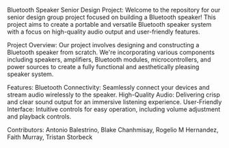 Bluetooth Speaker Senior Design Project:
Welcome to the repository for our senior design group project focused on building a Bluetooth speaker! This project aims to create a portable and versatile Bluetooth speaker system with a focus on high-quality audio output and user-friendly features.

Project Overview:
Our project involves designing and constructing a Bluetooth speaker from scratch. We're incorporating various components including speakers, amplifiers, Bluetooth modules, microcontrollers, and power sources to create a fully functional and aesthetically pleasing speaker system.

Features:
Bluetooth Connectivity: Seamlessly connect your devices and stream audio wirelessly to the speaker.
High-Quality Audio: Delivering crisp and clear sound output for an immersive listening experience.
User-Friendly Interface: Intuitive controls for easy operation, including volume adjustment and playback controls.

Contributors:
Antonio Balestrino​, Blake Chanhmisay​, Rogelio M Hernandez​, Faith Murray​, Tristan Storbeck​
